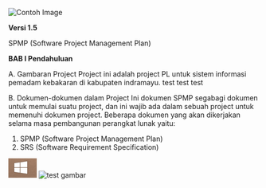 ![Contoh Image](http://i67.tinypic.com/nb8kj.jpg)

**Versi 1.5**

SPMP (Software Project Management Plan)

**BAB I
Pendahuluan**

A. Gambaran Project
Project ini adalah project PL untuk sistem informasi pemadam kebakaran di kabupaten indramayu.
test test test


B. Dokumen-dokumen dalam Project
Ini dokumen SPMP segabagi dokumen untuk memulai suatu project, dan ini wajib ada dalam sebuah project untuk memenuhi dokumen project. Beberapa dokumen yang akan dikerjakan selama masa pembangunan perangkat lunak yaitu:
1. SPMP (Software Project Management Plan)
1. SRS (Software Requirement Specification)

![Logo Windows](/img/windos.jpg)
![test gambar](https://preview.ibb.co/diaonc/About_Us_flip.jpg)
